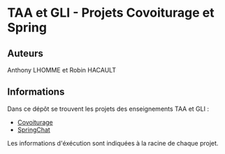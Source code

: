 # TAA et GLI - Projets Covoiturage et Spring
## Auteurs
Anthony LHOMME et Robin HACAULT
## Informations
Dans ce dépôt se trouvent les projets des enseignements TAA et GLI :
- [Covoiturage](./Covoiturage)
- [SpringChat](./SpringChat)

Les informations d'éxécution sont indiquées à la racine de chaque projet.
